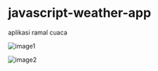 # javascript-weather-app
aplikasi ramal cuaca

![image1](https://user-images.githubusercontent.com/75960970/164974106-46647587-b40e-4d30-a917-9f7db39f19fa.png)


![image2](https://user-images.githubusercontent.com/75960970/164974111-30b9182d-0c99-4367-9fb3-f81faa5c4361.png)
